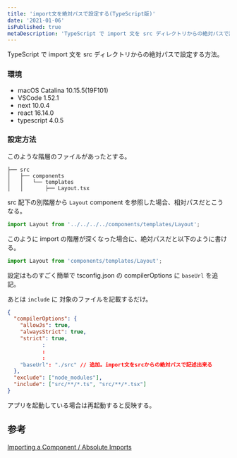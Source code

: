 ```yaml
---
title: 'import文を絶対パスで設定する(TypeScript版)'
date: '2021-01-06'
isPublished: true
metaDescription: 'TypeScript で import 文を src ディレクトリからの絶対パスで設定する方法を解説します。設定はものすごく簡単で tsconfig.json の compilerOptions に `baseUrl` を追記します。'
---
```


TypeScript で import 文を src ディレクトリからの絶対パスで設定する方法。

### 環境

- macOS Catalina 10.15.5(19F101)
- VSCode 1.52.1
- next 10.0.4
- react 16.14.0
- typescript 4.0.5

### 設定方法

このような階層のファイルがあったとする。

```
├── src
│   ├── components
│   │   └── templates
│   │       ├── Layout.tsx
```

src 配下の別階層から `Layout` component を参照した場合、相対パスだとこうなる。

```ts
import Layout from '../../../../components/templates/Layout';
```

このように import の階層が深くなった場合に、絶対パスだと以下のように書ける。

```ts
import Layout from 'components/templates/Layout';
```

設定はものすごく簡単で tsconfig.json の compilerOptions に `baseUrl` を追記。

あとは `include` に 対象のファイルを記載するだけ。

```json:tsconfig.json
{
  "compilerOptions": {
    "allowJs": true,
    "alwaysStrict": true,
    "strict": true,
           :
           :
           :
    "baseUrl": "./src" // 追加。import文をsrcからの絶対パスで記述出来る
  },
  "exclude": ["node_modules"],
  "include": ["src/**/*.ts", "src/**/*.tsx"]
}
```

アプリを起動している場合は再起動すると反映する。

## 参考

[Importing a Component / Absolute Imports](https://create-react-app.dev/docs/importing-a-component/#absolute-imports)
